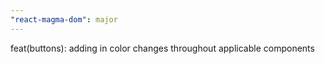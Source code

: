 ```yaml
---
"react-magma-dom": major
---
```


feat(buttons): adding in color changes throughout applicable components
